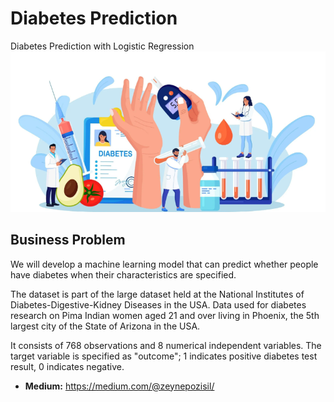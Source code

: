 # Diabetes Prediction
Diabetes Prediction with Logistic Regression
![Screenshot](1.png)

## Business Problem

We will develop a machine learning model that can predict whether people have diabetes when their characteristics are specified.

The dataset is part of the large dataset held at the National Institutes of Diabetes-Digestive-Kidney Diseases in the USA. Data used for diabetes research on Pima Indian women aged 21 and over living in Phoenix, the 5th largest city of the State of Arizona in the USA.

It consists of 768 observations and 8 numerical independent variables. The target variable is specified as "outcome"; 1 indicates positive diabetes test result, 0 indicates negative.

- **Medium:** https://medium.com/@zeynepozisil/
